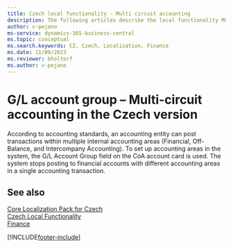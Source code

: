 ```yaml
---
title: Czech local functionality - Multi circuit accounting 
description: The following articles describe the local functionality Multi Circuit Accounting in the Czech version of Business Central.
author: v-pejano
ms-service: dynamics-365-business-central
ms.topic: conceptual
ms.search.keywords: CZ, Czech, Localization, Finance  
ms.date: 11/09/2023
ms.reviewer: bholtorf
ms.author: v-pejano
---
```


# G/L account group – Multi-circuit accounting in the Czech version

According to accounting standards, an accounting entity can post transactions within multiple internal accounting areas (Financial, Off-Balance, and Intercompany Accounting).
To set up accounting areas in the system, the G/L Account Group field on the CoA account card is used. The system stops posting to financial accounts with different accounting areas in a single accounting transaction.

## See also

[Core Localization Pack for Czech](ui-extensions-core-localization-pack-cz.md)  
[Czech Local Functionality](czech-local-functionality.md)  
[Finance](../../finance.md)  


[!INCLUDE[footer-include](../../includes/footer-banner.md)]